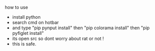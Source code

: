 how to use

- install python
- search cmd on hotbar
- and type "pip pynput install" then "pip colorama install" then "pip pyfiglet install"
- its open src so dont worry about rat or not !
- this is safe.
